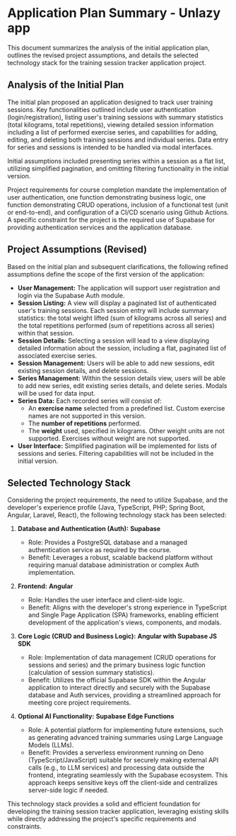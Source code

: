 # Application Plan Summary - Unlazy app

This document summarizes the analysis of the initial application plan, outlines the revised project assumptions, and details the selected technology stack for the training session tracker application project.

## Analysis of the Initial Plan

The initial plan proposed an application designed to track user training sessions. Key functionalities outlined include user authentication (login/registration), listing user's training sessions with summary statistics (total kilograms, total repetitions), viewing detailed session information including a list of performed exercise series, and capabilities for adding, editing, and deleting both training sessions and individual series. Data entry for series and sessions is intended to be handled via modal interfaces.

Initial assumptions included presenting series within a session as a flat list, utilizing simplified pagination, and omitting filtering functionality in the initial version.

Project requirements for course completion mandate the implementation of user authentication, one function demonstrating business logic, one function demonstrating CRUD operations, inclusion of a functional test (unit or end-to-end), and configuration of a CI/CD scenario using Github Actions. A specific constraint for the project is the required use of Supabase for providing authentication services and the application database.

## Project Assumptions (Revised)

Based on the initial plan and subsequent clarifications, the following refined assumptions define the scope of the first version of the application:

*   **User Management:** The application will support user registration and login via the Supabase Auth module.
*   **Session Listing:** A view will display a paginated list of authenticated user's training sessions. Each session entry will include summary statistics: the total weight lifted (sum of kilograms across all series) and the total repetitions performed (sum of repetitions across all series) within that session.
*   **Session Details:** Selecting a session will lead to a view displaying detailed information about the session, including a flat, paginated list of associated exercise series.
*   **Session Management:** Users will be able to add new sessions, edit existing session details, and delete sessions.
*   **Series Management:** Within the session details view, users will be able to add new series, edit existing series details, and delete series. Modals will be used for data input.
*   **Series Data:** Each recorded series will consist of:
    *   An **exercise name** selected from a predefined list. Custom exercise names are not supported in this version.
    *   The **number of repetitions** performed.
    *   The **weight** used, specified in kilograms. Other weight units are not supported. Exercises without weight are not supported.
*   **User Interface:** Simplified pagination will be implemented for lists of sessions and series. Filtering capabilities will not be included in the initial version.

## Selected Technology Stack

Considering the project requirements, the need to utilize Supabase, and the developer's experience profile (Java, TypeScript, PHP; Spring Boot, Angular, Laravel, React), the following technology stack has been selected:

1.  **Database and Authentication (Auth):** **Supabase**
    *   Role: Provides a PostgreSQL database and a managed authentication service as required by the course.
    *   Benefit: Leverages a robust, scalable backend platform without requiring manual database administration or complex Auth implementation.

2.  **Frontend:** **Angular**
    *   Role: Handles the user interface and client-side logic.
    *   Benefit: Aligns with the developer's strong experience in TypeScript and Single Page Application (SPA) frameworks, enabling efficient development of the application's views, components, and modals.

3.  **Core Logic (CRUD and Business Logic):** **Angular with Supabase JS SDK**
    *   Role: Implementation of data management (CRUD operations for sessions and series) and the primary business logic function (calculation of session summary statistics).
    *   Benefit: Utilizes the official Supabase SDK within the Angular application to interact directly and securely with the Supabase database and Auth services, providing a streamlined approach for meeting core project requirements.

4.  **Optional AI Functionality:** **Supabase Edge Functions**
    *   Role: A potential platform for implementing future extensions, such as generating advanced training summaries using Large Language Models (LLMs).
    *   Benefit: Provides a serverless environment running on Deno (TypeScript/JavaScript) suitable for securely making external API calls (e.g., to LLM services) and processing data outside the frontend, integrating seamlessly with the Supabase ecosystem. This approach keeps sensitive keys off the client-side and centralizes server-side logic if needed.

This technology stack provides a solid and efficient foundation for developing the training session tracker application, leveraging existing skills while directly addressing the project's specific requirements and constraints.
